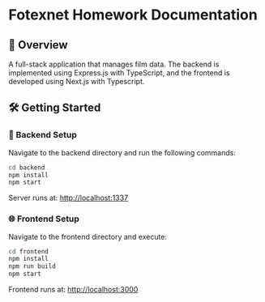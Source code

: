 # Fotexnet Homework Documentation

## 🚀 Overview

A full-stack application that manages film data. The backend is implemented using Express.js with TypeScript, and the frontend is developed using Next.js with Typescript.

## 🛠 Getting Started

### 🔧 Backend Setup
Navigate to the backend directory and run the following commands:
```bash
cd backend
npm install
npm start
```

Server runs at: [http://localhost:1337](http://localhost:1337)

### 🌐 Frontend Setup
Navigate to the frontend directory and execute:
```bash
cd frontend
npm install
npm run build
npm start
```

Frontend runs at: [http://localhost:3000](http://localhost:3000)
